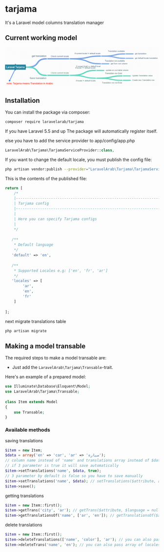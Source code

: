 # tarjama
It's a Laravel model columns translation manager
## Current working model
![Laravel Tarjama current working model](/images/current_working_model.png)
## Installation

You can install the package via composer:

```bash
composer require laravelarab/tarjama
```

If you have Laravel 5.5 and up The package will automatically register itself.

else you have to add the service provider to app/config/app.php

```php
LaravelArab\Tarjama\TarjamaServiceProvider::class,
```

If you want to change the default locale, you must publish the config file:
```bash
php artisan vendor:publish --provider="LaravelArab\Tarjama\TarjamaServiceProvider"
```

This is the contents of the published file:
```php
return [
    /*
    |--------------------------------------------------------------------------
    | Tarjama config
    |--------------------------------------------------------------------------
    |
    | Here you can specify Tarjama configs
    |
    */
   
   /**
    * Default language
    */
   'default' => 'en',

   /**
    * Supported Locales e.g: ['en', 'fr', 'ar']
    */
   'locales' => [
   		'ar',
   		'en',
   		'fr'
   	]

];
```
next migrate translations table
```bash
php artisan migrate
```

## Making a model transable

The required steps to make a model transable are:

- Just add the `LaravelArab\Tarjama\Transable`-trait.

Here's an example of a prepared model:

``` php
use Illuminate\Database\Eloquent\Model;
use LaravelArab\Tarjama\Transable;

class Item extends Model
{
    use Transable;
}
```

### Available methods

saving translations

``` php
$item = new Item;
$data = array('en' => 'car', 'ar' => 'سيارة');
// column name instead of 'name' and translations array instead of $data
// if 3 parameter is true it will save automatically
$item->setTranslations('name', $data, true);
// 3 parameter by default is false so you have to save manually
$item->setTranslations('name', $data); // setTranslations($attribute, array $translations, $save = false)
$item->save();
```

getting translations

``` php
$item = new Item::first();
$item->getTrans('city', 'ar'); // getTrans($attribute, $language = null, $fallback = true)
$item->getTranslationsOf('name', ['ar', 'en']); // getTranslationsOf($attribute, array $languages = null, $fallback = true)
```

delete translations

``` php
$item = new Item::first();
$item->deleteTranslations(['name', 'color'], 'ar'); // you can also pass array of locales e.g: ['ar', 'en']
$item->deleteTrans('name', 'en'); // you can also pass array of locales e.g: ['ar', 'en']
```